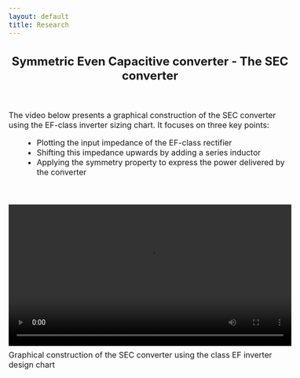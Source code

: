 ```yaml
---
layout: default
title: Research
---
```


<h2 style="text-align: center;">Symmetric Even Capacitive converter - The SEC converter</h2>

<script src="https://polyfill.io/v3/polyfill.min.js?features=es6"></script>
<script id="MathJax-script" async
        src="https://cdn.jsdelivr.net/npm/mathjax@3/es5/tex-mml-chtml.js">
</script>

<style>
  body {
    font-size: 1rem; /* ou 18px, ou 120% */
  }

  /* Conteneur flex pour texte à gauche et vidéo à droite */
  .content-flex {
    display: flex;
    align-items: flex-start;
    gap: 40px;
    margin: 40px 0;
    flex-wrap: wrap; /* Pour mobile : empilement automatique */
  }

  .text-block, .video-block {
    flex: 1 1 300px; /* chaque bloc prend au moins 300px et peut grandir */
  }

  .video-block video {
    width: 100%;
    max-height: 80vh;
  }
</style>

<div class="content-flex">
  <!-- Texte à gauche -->
  <div class="text-block">
    <p>The video below presents a graphical construction of the SEC converter using the EF-class inverter sizing chart. It focuses on three key points:</p>
    <ul style="margin-left: 30px;">
      <li>Plotting the input impedance of the EF-class rectifier</li>
      <li>Shifting this impedance upwards by adding a series inductor</li>
      <li>Applying the symmetry property to express the power delivered by the converter</li>
    </ul>
  </div>

  <!-- Vidéo à droite -->
  <div class="video-block">
    <video controls>
      <source src="/assets/video/Symmetry_SEC.mp4" type="video/mp4">
      Votre navigateur ne supporte pas la lecture de vidéo.
    </video>
    <p style="margin-top: 8px;">Graphical construction of the SEC converter using the class EF inverter design chart</p>
  </div>
</div>

<!-- ================================= -->
<!-- MATHJAX LOADING FOR MATH -->
<!-- ================================= -->
<script type="text/javascript" id="MathJax-script" async
  src="https://cdn.jsdelivr.net/npm/mathjax@3/es5/tex-mml-chtml.js">
</script>
